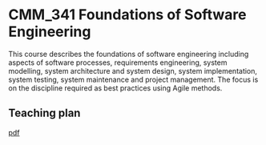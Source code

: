 # CMM_341  Foundations of Software Engineering

This course describes the foundations of software engineering including aspects of software processes, requirements engineering, system modelling, system architecture and system design, system implementation, system testing, system maintenance and project management. The focus is on the discipline required as best practices using Agile methods.

## Teaching plan
[pdf](https://github.com/Tan-sir-web/USM_-/blob/main/CSE241_Course%20Planner_Sem%20I_20242025.pdf)


